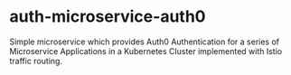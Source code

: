 # auth-microservice-auth0
Simple microservice which provides Auth0 Authentication for a series of Microservice Applications in a Kubernetes Cluster implemented with Istio traffic routing.
